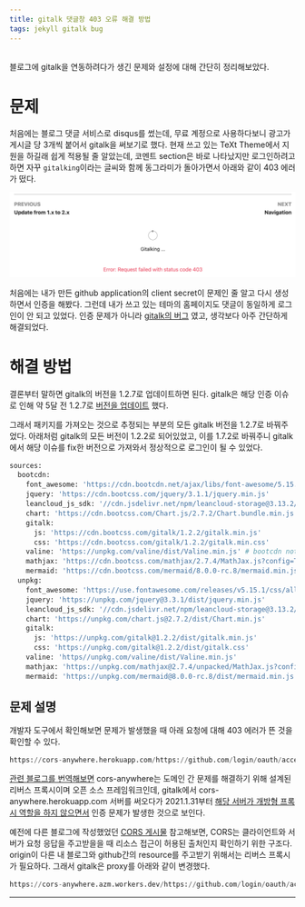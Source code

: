 ```yaml
---
title: gitalk 댓글창 403 오류 해결 방법
tags: jekyll gitalk bug
---
```


<br/>
블로그에 gitalk을 연동하려다가 생긴 문제와 설정에 대해 간단히 정리해보았다. <br/>
<!--more-->

# 문제
처음에는 블로그 댓글 서비스로 disqus를 썼는데, 무료 계정으로 사용하다보니 광고가 게시글 당 3개씩 붙어서 gitalk을 써보기로 했다.
현재 쓰고 있는 TeXt Theme에서 지원을 하길래 쉽게 적용될 줄 알았는데, 코멘트 section은 바로 나타났지만 로그인하려고 하면 자꾸 `gitalking`이라는 글씨와 함께 동그라미가 돌아가면서 아래와 같이 403 에러가 떴다.

![gitalk_fail](/assets/images/gitalk_fail.png)

처음에는 내가 만든 github application의 client secret이 문제인 줄 알고 다시 생성하면서 인증을 해봤다.
그런데 내가 쓰고 있는 테마의 홈페이지도 댓글이 동일하게 로그인이 안 되고 있었다.
인증 문제가 아니라 [gitalk의 버그](https://github.com/gitalk/gitalk/issues/433) 였고, 생각보다 아주 간단하게 해결되었다.

# 해결 방법

결론부터 말하면 gitalk의 버전을 1.2.7로 업데이트하면 된다. gitalk은 해당 인증 이슈로 인해 약 5달 전 1.2.7로 [버전을 업데이트](https://github.com/gitalk/gitalk/commit/68786ee5d28b1e93fc7dcb57edabc70370d80cca) 했다.

그래서 패키지를 가져오는 것으로 추정되는 부분의 모든 gitalk 버전을 1.2.7로 바꿔주었다.
아래처럼 gitalk의 모든 버전이 1.2.2로 되어있었고, 이를 1.7.2로 바꿔주니 gitalk에서 해당 이슈를 fix한 버전으로 가져와서 정상적으로 로그인이 될 수 있었다.

```python
sources:
  bootcdn:
    font_awesome: 'https://cdn.bootcdn.net/ajax/libs/font-awesome/5.15.1/css/all.css'
    jquery: 'https://cdn.bootcss.com/jquery/3.1.1/jquery.min.js'
    leancloud_js_sdk: '//cdn.jsdelivr.net/npm/leancloud-storage@3.13.2/dist/av-min.js'
    chart: 'https://cdn.bootcss.com/Chart.js/2.7.2/Chart.bundle.min.js'
    gitalk:
      js: 'https://cdn.bootcss.com/gitalk/1.2.2/gitalk.min.js'
      css: 'https://cdn.bootcss.com/gitalk/1.2.2/gitalk.min.css'
    valine: 'https://unpkg.com/valine/dist/Valine.min.js' # bootcdn not available
    mathjax: 'https://cdn.bootcss.com/mathjax/2.7.4/MathJax.js?config=TeX-MML-AM_CHTML'
    mermaid: 'https://cdn.bootcss.com/mermaid/8.0.0-rc.8/mermaid.min.js'
  unpkg:
    font_awesome: 'https://use.fontawesome.com/releases/v5.15.1/css/all.css'
    jquery: 'https://unpkg.com/jquery@3.3.1/dist/jquery.min.js'
    leancloud_js_sdk: '//cdn.jsdelivr.net/npm/leancloud-storage@3.13.2/dist/av-min.js'
    chart: 'https://unpkg.com/chart.js@2.7.2/dist/Chart.min.js'
    gitalk:
      js: 'https://unpkg.com/gitalk@1.2.2/dist/gitalk.min.js'
      css: 'https://unpkg.com/gitalk@1.2.2/dist/gitalk.css'
    valine: 'https//unpkg.com/valine/dist/Valine.min.js'
    mathjax: 'https://unpkg.com/mathjax@2.7.4/unpacked/MathJax.js?config=TeX-MML-AM_CHTML'
    mermaid: 'https://unpkg.com/mermaid@8.0.0-rc.8/dist/mermaid.min.js'
```

## 문제 설명
개발자 도구에서 확인해보면 문제가 발생했을 때 아래 요청에 대해 403 에러가 뜬 것을 확인할 수 있다.

```python
https://cors-anywhere.herokuapp.com/https://github.com/login/oauth/access_token
```
[관련 블로그를 번역해보면](https://www.chenhanpeng.com/create-own-cors-anywhere-to-resolve-the-request-with-403/) cors-anywhere는 도메인 간 문제를 해결하기 위해 설계된 리버스 프록시이며 오픈 소스 프레임워크인데,
gitalk에서 cors-anywhere.herokuapp.com 서버를 써오다가 2021.1.31부터 [해당 서버가 개방형 프록시 역할을 하지 않으면서](https://github.com/Rob--W/cors-anywhere/issues/301)  인증 문제가 발생한 것으로 보인다.

예전에 다른 블로그에 작성했었던 [CORS 게시물](https://velog.io/@matisse/TIL-CORS) 참고해보면, CORS는 클라이언트와 서버가 요청 응답을 주고받을을 때 리소스 접근이 허용된 출처인지 확인하기 위한 구조다.
origin이 다른 내 블로그와 github간의 resource를 주고받기 위해서는 리버스 프록시가 필요하다. 그래서 gitalk은  proxy를 아래와 같이 변경했다.

```python
https://cors-anywhere.azm.workers.dev/https://github.com/login/oauth/access_token`
```

---



